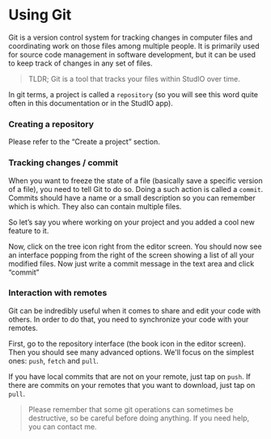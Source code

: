 # Using Git
Git is a version control system for tracking changes in computer files and coordinating work on those files among multiple people. It is primarily used for source code management in software development, but it can be used to keep track of changes in any set of files.

> TLDR; Git is a tool that tracks your files within StudIO over time.

In git terms, a project is called a `repository` (so you will see this word quite often in this documentation or in the StudIO app).

### Creating a repository
Please refer to the “Create a project” section.

### Tracking changes / commit
When you want to freeze the state of a file (basically save a specific version of a file), you need to tell Git to do so. Doing a such action is called a `commit`. Commits should have a name or a small description so you can remember which is which. They also can contain multiple files.

So let’s say you where working on your project and you added a cool new feature to it.

Now, click on the tree icon right from the editor screen. You should now see an interface popping from the right of the screen showing a list of all your modified files. Now just write a commit message in the text area and click “commit”

### Interaction with remotes

Git can be indredibly useful when it comes to share and edit your code with others. In order to do that, you need to synchronize your code with your remotes.

First, go to the repository interface (the book icon in the editor screen). Then you should see many advanced options. We'll focus on the simplest ones: `push`, `fetch` and `pull`.

If you have local commits that are not on your remote, just tap on `push`. If there are commits on your remotes that you want to download, just tap on `pull`.

> Please remember that some git operations can sometimes be destructive, so be careful before doing anything. If you need help, you can contact me.

